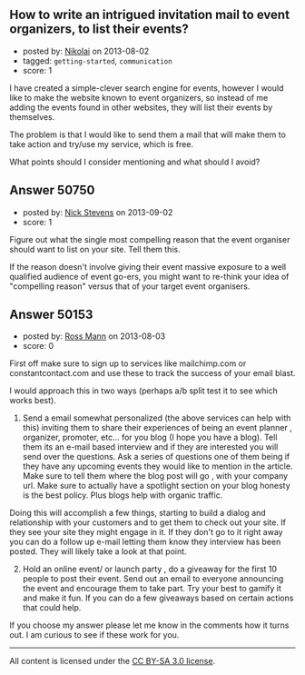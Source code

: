 ## How to write an intrigued invitation mail to event organizers, to list their events?

- posted by: [Nikolai](https://stackexchange.com/users/-1/13205-nikolai) on 2013-08-02
- tagged: `getting-started`, `communication`
- score: 1

I have created a simple-clever search engine for events, however I would like to make the website known to event organizers, so instead of me adding the events found in other websites, they will list their events by themselves.

The problem is that I would like to send them a mail that will make them to take action and try/use my service, which is free.

What points should I consider mentioning and what should I avoid?



## Answer 50750

- posted by: [Nick Stevens](https://stackexchange.com/users/-1/15902-nick-stevens) on 2013-09-02
- score: 1

Figure out what the single most compelling reason that the event organiser should want to list on your site. Tell them this.

If the reason doesn't involve giving their event massive exposure to a well qualified audience of event go-ers, you might want to re-think your idea of "compelling reason" versus that of your target event organisers.


## Answer 50153

- posted by: [Ross Mann](https://stackexchange.com/users/-1/27113-ross-mann) on 2013-08-03
- score: 0

First off make sure to sign up to services like mailchimp.com or constantcontact.com and use these to track the success of your email blast.

I would approach this in two ways (perhaps a/b split test it to see which works best).

1. Send a email somewhat personalized (the above services can help with this) inviting them to share their experiences of being an event planner , organizer, promoter, etc... for you blog (I hope you have a blog). Tell them its an e-mail based interview and if they are interested you will send over the questions. Ask a series of questions one of them being if they have any upcoming events they would like to mention in the article. Make sure to tell them where the blog post will go , with your company url. Make sure to actually have  a spotlight section on your blog honesty is the best policy. Plus blogs help with organic traffic.

Doing this will accomplish a few things, starting to build a dialog and relationship with your customers and to get them to check out your site. If they see your site they might engage in it. If they don't go to it right away you can do a follow up e-mail letting them know they interview has been posted. They will likely take a look at that point.

2. Hold an online event/ or launch party , do a giveaway for the first 10 people to post their event. Send out an email to everyone announcing the event and encourage them to take part. Try your best to gamify it and make it fun. If you can do a few giveaways based on certain actions that could help.

If you choose my answer please let me know in the comments how it turns out. I am curious to see if these work for you.



---

All content is licensed under the [CC BY-SA 3.0 license](https://creativecommons.org/licenses/by-sa/3.0/).
